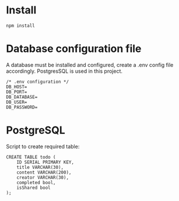 # Install
```
npm install
```


# Database configuration file
A database must be installed and configured, create a .env config file accordingly.
PostgresSQL is used in this project.
```
/* .env configuration */
DB_HOST=
DB_PORT=
DB_DATABASE=
DB_USER=
DB_PASSWORD=
```


# PostgreSQL
Script to create required table:
```
CREATE TABLE todo ( 
    ID SERIAL PRIMARY KEY,
    title VARCHAR(30),
    content VARCHAR(200),
    creator VARCHAR(30),
    completed bool,
    isShared bool
);
```
